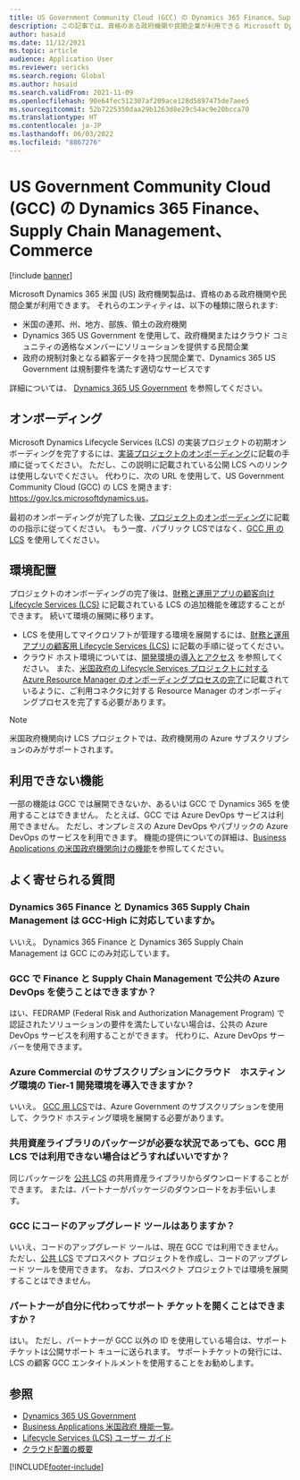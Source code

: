 ```yaml
---
title: US Government Community Cloud (GCC) の Dynamics 365 Finance、Supply Chain Management、Commerce
description: この記事では、資格のある政府機関や民間企業が利用できる Microsoft Dynamics 365 US Government 製品についての情報を提供します。
author: hasaid
ms.date: 11/12/2021
ms.topic: article
audience: Application User
ms.reviewer: sericks
ms.search.region: Global
ms.author: hasaid
ms.search.validFrom: 2021-11-09
ms.openlocfilehash: 90e64fec512307af209ace128d5897475de7aee5
ms.sourcegitcommit: 52b7225350daa29b1263d8e29c54ac9e20bcca70
ms.translationtype: HT
ms.contentlocale: ja-JP
ms.lasthandoff: 06/03/2022
ms.locfileid: "8867276"
---
```

# <a name="dynamics-365-finance-supply-chain-management-and-commerce-in-us-government-community-cloud-gcc"></a>US Government Community Cloud (GCC) の Dynamics 365 Finance、Supply Chain Management、Commerce

[!include [banner](../includes/banner.md)]



Microsoft Dynamics 365 米国 (US) 政府機関製品は、資格のある政府機関や民間企業が利用できます。 それらのエンティティは、以下の種類に限られます:

- 米国の連邦、州、地方、部族、領土の政府機関
- Dynamics 365 US Government を使用して、政府機関またはクラウド コミュニティの適格なメンバーにソリューションを提供する民間企業
- 政府の規制対象となる顧客データを持つ民間企業で、Dynamics 365 US Government は規制要件を満たす適切なサービスです

詳細については、 [Dynamics 365 US Government](/power-platform/admin/microsoft-dynamics-365-government) を参照してください。

## <a name="onboarding"></a>オンボーディング

Microsoft Dynamics Lifecycle Services (LCS) の実装プロジェクトの初期オンボーディングを完了するには、[実装プロジェクトのオンボーディング](../../../fin-ops-core/fin-ops/imp-lifecycle/onboard.md)に記載の手順に従ってください。 ただし、この説明に記載されている公開 LCS へのリンクは使用しないでください。 代わりに、次の URL を使用して、US Government Community Cloud (GCC) の LCS を開きます: <https://gov.lcs.microsoftdynamics.us>。

最初のオンボーディングが完了した後、[プロジェクトのオンボーディング](../lifecycle-services/project-onboarding.md)に記載のの指示に従ってください。 もう一度、パブリック LCSではなく、[GCC 用 の LCS](https://gov.lcs.microsoftdynamics.us) を使用してください。

## <a name="environment-deployment"></a>環境配置

プロジェクトのオンボーディングの完了後は、[財務と運用アプリの顧客向け Lifecycle Services (LCS)](../../../fin-ops-core/dev-itpro/lifecycle-services/lcs-works-lcs.md) に記載されている LCS の追加機能を確認することができます。 続いて環境の展開に移ります。

- LCS を使用してマイクロソフトが管理する環境を展開するには、[財務と運用アプリの顧客用 Lifecycle Services (LCS)](../../../fin-ops-core/dev-itpro/lifecycle-services/lcs-works-lcs.md#new-deployment-experience) に記載の手順に従ってください。
- クラウド ホスト環境については、[開発環境の導入とアクセス](../../../fin-ops-core/dev-itpro/dev-tools/access-instances.md) を参照してください。 また、[米国政府の Lifecycle Services プロジェクトに対する Azure Resource Manager のオンボーディングプロセスの完了](arm-onbarding-us-goverment.md)に記載されているように、ご利用コネクタに対する Resource Manager のオンボーディングプロセスを完了する必要があります。

> [!NOTE]
> 米国政府機関向け LCS プロジェクトでは、政府機関用の Azure サブスクリプションのみがサポートされます。

## <a name="features-that-arent-available"></a>利用できない機能

一部の機能は GCC では展開できないか、あるいは GCC で Dynamics 365 を使用することはできません。 たとえば、GCC では Azure DevOps サービスは利用できません。 ただし、オンプレミスの Azure DevOps やパブリックの Azure DevOps のサービスを利用できます。 機能の提供についての詳細は、[Business Applications の米国政府機関向けの機能](https://aka.ms/BAPFunctionalParity)を参照してください。

## <a name="frequently-asked-questions"></a>よく寄せられる質問

### <a name="are-dynamics-365-finance-and-dynamics-365-supply-chain-management-supported-in-gcc-high"></a>Dynamics 365 Finance と Dynamics 365 Supply Chain Management は GCC-High に対応していますか。

いいえ。 Dynamics 365 Finance と Dynamics 365 Supply Chain Management は GCC にのみ対応しています。

### <a name="can-i-use-public-azure-devops-with-finance-and-supply-chain-management-in-gcc"></a>GCC で Finance と Supply Chain Management で公共の Azure DevOps を使うことはできますか？

はい、FEDRAMP (Federal Risk and Authorization Management Program) で認証されたソリューションの要件を満たしていない場合は、公共の Azure DevOps サービスを利用することができます。 代わりに、Azure DevOps サーバーを使用できます。

### <a name="can-i-deploy-a-cloud-hosted-environment-tier-1-development-environment-on-an-azure-commercial-subscription"></a>Azure Commercial のサブスクリプションにクラウド　ホスティング環境の Tier-1 開発環境を導入できますか？

いいえ。 [GCC 用 LCS](https://gov.lcs.microsoftdynamics.us)では、Azure Government のサブスクリプションを使用して、クラウド ホスティング環境を展開する必要があります。

### <a name="what-can-i-do-if-i-need-a-package-from-the-shared-asset-library-but-it-isnt-available-in-lcs-for-gcc"></a>共用資産ライブラリのパッケージが必要な状況であっても、GCC 用 LCS では利用できない場合はどうすればいいですか？

同じパッケージを [公共 LCS](https://lcs.dynamics.com) の共用資産ライブラリからダウンロードすることができます。 または、パートナーがパッケージのダウンロードをお手伝いします。

### <a name="is-the-code-upgrade-tool-available-in-gcc"></a>GCC にコードのアップグレード ツールはありますか？

いいえ、コードのアップグレード ツールは、現在 GCC では利用できません。 ただし、[公共 LCS](https://lcs.dynamics.com) でプロスペクト プロジェクトを作成し、コードのアップグレード ツールを使用できます。 なお、プロスペクト プロジェクトでは環境を展開することはできません。

### <a name="can-my-partner-open-a-support-ticket-on-my-behalf"></a>パートナーが自分に代わってサポート チケットを開くことはできますか？

はい。 ただし、パートナーが GCC 以外の ID を使用している場合は、サポート チケットは公開サポート キューに送られます。 サポートチケットの発行には、LCS の顧客 GCC エンタイトルメントを使用することをお勧めします。

## <a name="see-also"></a>参照

- [Dynamics 365 US Government](/power-platform/admin/microsoft-dynamics-365-government)
- [Business Applications 米国政府 機能一覧](https://aka.ms/BAPFunctionalParity)。
- [Lifecycle Services (LCS) ユーザー ガイド](../../../fin-ops-core/dev-itpro/lifecycle-services/lcs-user-guide.md)
- [クラウド配置の概要](../../../fin-ops-core/dev-itpro/deployment/cloud-deployment-overview.md)

[!INCLUDE[footer-include](../../../includes/footer-banner.md)]
